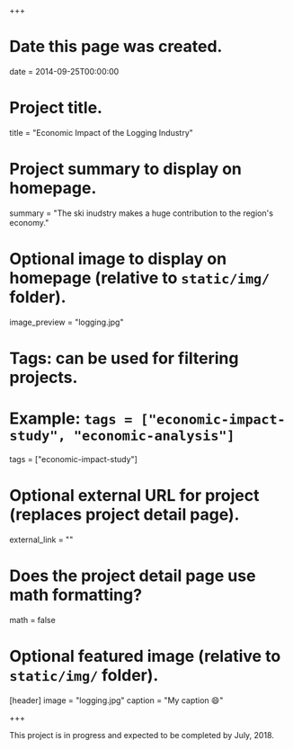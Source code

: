 +++
# Date this page was created.
date = 2014-09-25T00:00:00

# Project title.
title = "Economic Impact of the Logging Industry"

# Project summary to display on homepage.
summary = "The ski inudstry makes a huge contribution to the region's economy."

# Optional image to display on homepage (relative to `static/img/` folder).
image_preview = "logging.jpg"

# Tags: can be used for filtering projects.
# Example: `tags = ["economic-impact-study", "economic-analysis"]`
tags = ["economic-impact-study"]

# Optional external URL for project (replaces project detail page).
external_link = ""

# Does the project detail page use math formatting?
math = false

# Optional featured image (relative to `static/img/` folder).
[header]
image = "logging.jpg"
caption = "My caption :smile:"

+++

This project is in progress and expected to be completed by July, 2018.